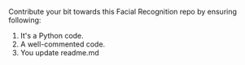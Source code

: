 Contribute your bit towards this Facial Recognition repo by ensuring following:

1. It's a Python code.
2. A well-commented code.
3. You update readme.md
